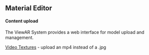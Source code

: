## Material Editor

#### Content upload

The ViewAR System provides a web interface for model upload and management.

[Video Textures]() - upload an mp4 instead of a .jpg


